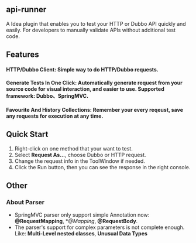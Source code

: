 ## api-runner  
A Idea plugin that enables you to test your HTTP or Dubbo API quickly and easily. For developers to manually validate APIs without additional test code.

## Features
#### HTTP/Dubbo Client: Simple way to do HTTP/Dubbo requests.
#### Generate Tests In One Click: Automatically generate request from your source code for visual interaction, and easier to use. Supported framework: Dubbo、SpringMVC.
#### Favourite And History Collections: Remember your every reqeust, save any requests for execution at any time.

## Quick Start
1. Right-click on one method that your want to test.
2. Select <b>Request As...</b>, choose Dubbo or HTTP request.
3. Change the request info in the ToolWindow if needed.
4. Click the Run button, then you can see the response in the right console.

## Other
### About Parser
- SpringMVC parser only support simple Annotation now: **@RequestMapping**, **@*Mapping**, **@RequestBody**.
- The parser's support for complex parameters is not complete enough. Like: **Multi-Level nested classes**, **Unusual Data Types**

